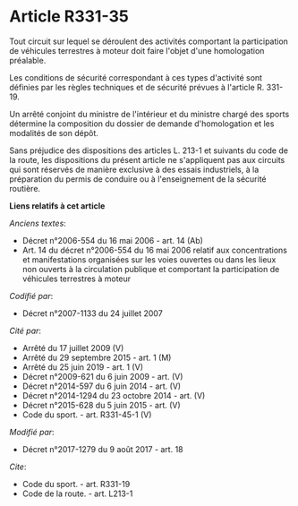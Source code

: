 # Article R331-35

Tout circuit sur lequel se déroulent des activités comportant la participation de véhicules terrestres à moteur doit faire
l'objet d'une homologation préalable. 

Les conditions de sécurité correspondant à ces types d'activité sont définies par les règles techniques et de sécurité
prévues à l'article R. 331-19. 

Un arrêté conjoint du ministre de l'intérieur et du ministre chargé des sports détermine la composition du dossier de demande
d'homologation et les modalités de son dépôt. 

Sans préjudice des dispositions des articles L. 213-1 et suivants du code de la route, les dispositions du présent article ne
s'appliquent pas aux circuits qui sont réservés de manière exclusive à des essais industriels, à la préparation du permis de
conduire ou à l'enseignement de la sécurité routière.

**Liens relatifs à cet article**

_Anciens textes_:

  - Décret n°2006-554 du 16 mai 2006 - art. 14 (Ab)
  - Art. 14 du décret n°2006-554 du 16 mai 2006 relatif aux concentrations et manifestations organisées sur les voies ouvertes ou dans les lieux non ouverts à la circulation publique et comportant la participation de véhicules terrestres à moteur

_Codifié par_:

  - Décret n°2007-1133 du 24 juillet 2007

_Cité par_:

  - Arrêté du 17 juillet 2009 (V)
  - Arrêté du 29 septembre 2015 - art. 1 (M)
  - Arrêté du 25 juin 2019 - art. 1 (V)
  - Décret n°2009-621 du 6 juin 2009 - art. (V)
  - Décret n°2014-597 du 6 juin 2014 - art. (V)
  - Décret n°2014-1294 du 23 octobre 2014 - art. (V)
  - Décret n°2015-628 du 5 juin 2015 - art. (V)
  - Code du sport. - art. R331-45-1 (V)

_Modifié par_:

  - Décret n°2017-1279 du 9 août 2017 - art. 18

_Cite_:

  - Code du sport. - art. R331-19
  - Code de la route. - art. L213-1
